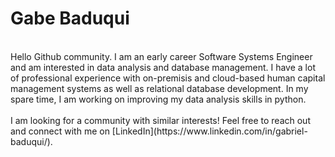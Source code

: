 <!---
baduquig/baduquig is a ✨ special ✨ repository because its `README.md` (this file) appears on your GitHub profile.
You can click the Preview link to take a look at your changes.
--->

# Gabe Baduqui
<br> 
Hello Github community. I am an early career Software Systems Engineer and am interested in data analysis and database management. I have a lot of professional experience with on-premisis and cloud-based human capital management systems as well as relational database development. In my spare time, I am working on improving my data analysis skills in python.
<br><br>
I am looking for a community with similar interests! Feel free to reach out and connect with me on [LinkedIn](https://www.linkedin.com/in/gabriel-baduqui/).
